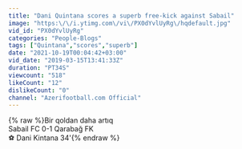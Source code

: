 ```yaml
---
title: "Dani Quintana scores a superb free-kick against Sabail"
image: "https:\/\/i.ytimg.com\/vi\/PX0dYvlUyRg\/hqdefault.jpg"
vid_id: "PX0dYvlUyRg"
categories: "People-Blogs"
tags: ["Quintana","scores","superb"]
date: "2021-10-19T00:04:42+03:00"
vid_date: "2019-03-15T13:41:33Z"
duration: "PT34S"
viewcount: "518"
likeCount: "12"
dislikeCount: "0"
channel: "Azerifootball.com Official"
---
```

{% raw %}Bir qoldan daha artıq<br />Sabail FC 0-1 Qarabağ FK<br />⚽ Dani Kintana 34'{% endraw %}
